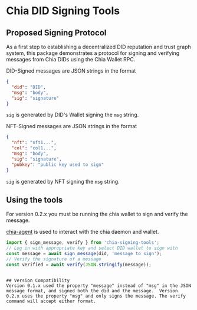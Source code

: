 # Chia DID Signing Tools

## Proposed Signing Protocol

As a first step to establishing a decentralized DID reputation
and trust graph system, this package demonstrates a protocol
for signing and verifying messages from Chia DIDs using the Chia Wallet RPC.

DID-Signed messages are JSON strings in the format

```JSON
{
  "did": "DID",
  "msg": "body",
  "sig": "signature"
}
```

`sig` is generated by DID's Wallet signing the `msg` string.


NFT-Signed messages are JSON strings in the format

```JSON
{
  "nft": "nft1...",
  "col": "col1...",
  "msg": "body",
  "sig": "signature",
  "pubkey": "public key used to sign"
}
```

`sig` is generated by NFT signing the `msg` string.

## Using the tools

For version 0.2.x you must be running the chia wallet to sign and verify the message.

[chia-agent](https://github.com/Chia-Mine/chia-agent) is used to interact with the chia daemon and wallet.

```ts
import { sign_message, verify } from 'chia-signing-tools';
// Log in with appropriate key and select DID wallet to sign with
const message = await sign_message(did, 'message to sign');
// Verify the signature of a message
const verified = await verify(JSON.stringify(message));
```

```

## Version Compatibility
Version 0.1.x used the property "message" instead of "msg" in the JSON message format, and signed both the did and the message.  Version 0.2.x uses the property "msg" and only signs the message. The verify command will accept either format.
```
